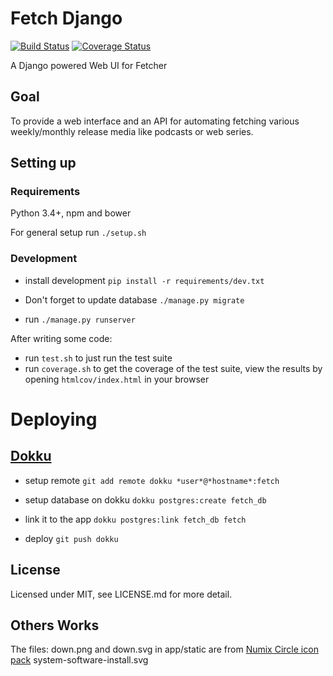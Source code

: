 # Fetch Django

[![Build Status](https://travis-ci.org/zyphrus/fetch-django.svg)](https://travis-ci.org/zyphrus/fetch-django) [![Coverage Status](https://coveralls.io/repos/zyphrus/fetch-django/badge.svg)](https://coveralls.io/r/zyphrus/fetch-django)

A Django powered Web UI for Fetcher

## Goal

To provide a web interface and an API for automating fetching various
weekly/monthly release media like podcasts or web series.

## Setting up

### Requirements

Python 3.4+, npm and bower

For general setup run `./setup.sh`

### Development

- install development `pip install -r requirements/dev.txt`

- Don't forget to update database `./manage.py migrate`

- run `./manage.py runserver`

After writing some code:

- run `test.sh` to just run the test suite
- run `coverage.sh` to get the coverage of the test suite, view the results by
  opening `htmlcov/index.html` in your browser

# Deploying

## [Dokku](https://github.com/dokku/dokku/)

* setup remote `git add remote dokku *user*@*hostname*:fetch`

* setup database on dokku `dokku postgres:create fetch_db`

* link it to the app `dokku postgres:link fetch_db fetch`

* deploy `git push dokku`

## License

Licensed under MIT, see LICENSE.md for more detail.

## Others Works

The files: down.png and down.svg in app/static are from [Numix Circle
icon pack](https://github.com/numixproject/numix-icon-theme-circle) system-software-install.svg
